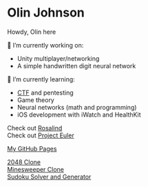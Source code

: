 # Olin Johnson

<!--
**olinjohnson/olinjohnson** is a ✨ _special_ ✨ repository because its `README.md` (this file) appears on your GitHub profile.

Here are some ideas to get you started:

- 👯 I’m looking to collaborate on ...
- 🤔 I’m looking for help with ...
- 💬 Ask me about ...
- 📫 How to reach me: ...
- ⚡ Fun fact: ...
-->
Howdy, Olin here

🔭 I’m currently working on:
<ul>
  <li>Unity multiplayer/networking</li>
  <li>A simple handwritten digit neural network</li>
</ul>

🌱 I’m currently learning:
<ul>
  <li><a href="picoctf.org">CTF</a> and pentesting</li>
  <li>Game theory</li>
  <li>Neural networks (math and programming)</li>
  <li>iOS development with iWatch and HealthKit</li>
</ul>

Check out [Rosalind](https://rosalind.info) <br/>
Check out [Project Euler](https://projecteuler.net)

[My GitHub Pages](https://olinjohnson.github.io)

[2048 Clone](https://github.com/olinjohnson/2048-Game-Clone) <br/>
[Minesweeper Clone](https://github.com/olinjohnson/Minesweeper-game-clone) <br/>
[Sudoku Solver and Generator](https://github.com/olinjohnson/sudoku) <br/>

